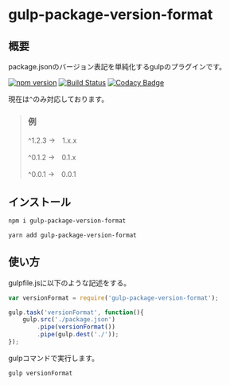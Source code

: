 # gulp-package-version-format

## 概要

package.jsonのバージョン表記を単純化するgulpのプラグインです。

[![npm version](https://badge.fury.io/js/gulp-package-version-format.svg)](https://badge.fury.io/js/gulp-package-version-format)
[![Build Status](https://travis-ci.org/ishi720/gulp-package-version-format.svg?branch=master)](https://travis-ci.org/ishi720/gulp-package-version-format)
[![Codacy Badge](https://api.codacy.com/project/badge/Grade/6c2b423ed00841af847d28e018730b67)](https://www.codacy.com/app/ishi720/gulp-package-version-format?utm_source=github.com&amp;utm_medium=referral&amp;utm_content=ishi720/gulp-package-version-format&amp;utm_campaign=Badge_Grade)

現在は`^`のみ対応しております。

> ### 例
>
> ^1.2.3 →　1.x.x
>
> ^0.1.2 →　0.1.x
>
> ^0.0.1 →　0.0.1

## インストール

```bash
npm i gulp-package-version-format
```

```bash
yarn add gulp-package-version-format
```


## 使い方

gulpfile.jsに以下のような記述をする。

```js
var versionFormat = require('gulp-package-version-format');

gulp.task('versionFormat', function(){
    gulp.src('./package.json')
        .pipe(versionFormat())
        .pipe(gulp.dest('./'));
});
```

gulpコマンドで実行します。

```
gulp versionFormat
```
